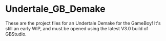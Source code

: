 # Undertale_GB_Demake
 These are the project files for an Undertale Demake for the GameBoy!
 It's still an early WIP, and must be opened using the latest V3.0 build of GBStudio.
